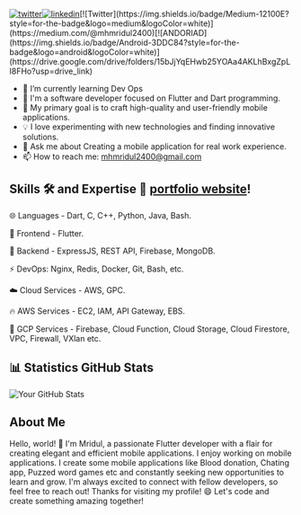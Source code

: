 
[![twitter](https://img.shields.io/badge/twitter-1DA1F2?style=for-the-badge&logo=twitter&logoColor=white)](https://twitter.com/mhmridul14)[![linkedin](https://img.shields.io/badge/linkedin-0A66C2?style=for-the-badge&logo=linkedin&logoColor=white)]([https://www.linkedin.com/](https://www.linkedin.com/in/mhamudul-hasan-mridul/))[![Twitter](https://img.shields.io/badge/Medium-12100E?style=for-the-badge&logo=medium&logoColor=white)](https://medium.com/@mhmridul2400)[![ANDORIAD](https://img.shields.io/badge/Android-3DDC84?style=for-the-badge&logo=android&logoColor=white)](https://drive.google.com/drive/folders/15bJjYqEHwb25YOAa4AKLhBxgZpLI8FHo?usp=drive_link)


- 🌱 I’m currently learning Dev Ops
- 🚀 I'm a software developer focused on Flutter and Dart programming.
- 🎯 My primary goal is to craft high-quality and user-friendly mobile applications.
- 💡 I love experimenting with new technologies and finding innovative solutions.
- 💬 Ask me about Creating a mobile application for real work experience.
- 📫 How to reach me: mhmridul2400@gmail.com


## Skills 🛠️ and Expertise 💪 [portfolio website](https://portfolio-42131.web.app/)!

🌐 Languages - Dart, C, C++, Python, Java, Bash.

🍥 Frontend -  Flutter.

🚀 Backend -  ExpressJS, REST API, Firebase, MongoDB.

⚡ DevOps: Nginx, Redis, Docker, Git, Bash, etc.

☁️ Cloud Services - AWS, GPC.

🔥 AWS Services -  EC2, IAM, API Gateway, EBS.

🌟 GCP Services - Firebase, Cloud Function, Cloud Storage, Cloud Firestore, VPC, Firewall, VXlan etc.


 ## 📊 Statistics GitHub Stats

![Your GitHub Stats](https://github-readme-stats.vercel.app/api?username=m-h-mridul&show_icons=true)

## About Me

Hello, world! 👋 I'm Mridul, a passionate Flutter developer with a flair for creating elegant and efficient mobile applications. I enjoy working on mobile applications. I create some mobile applications like Blood donation, Chating app, Puzzed word games etc and constantly seeking new opportunities to learn and grow.
I'm always excited to connect with fellow developers, so feel free to reach out!
Thanks for visiting my profile! 😄 Let's code and create something amazing together!
